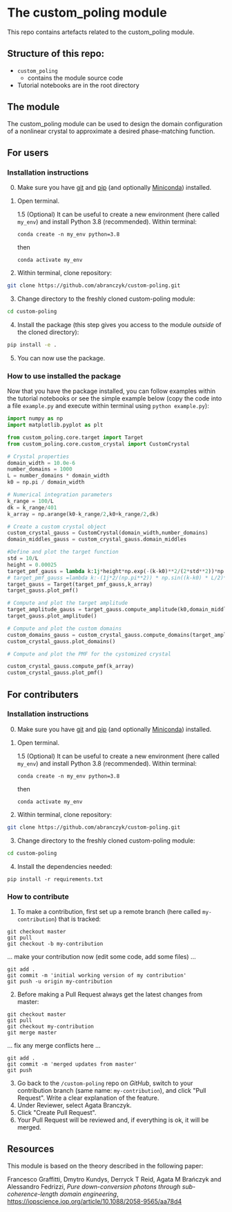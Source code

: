 # The custom_poling module

This repo contains artefacts related to the custom_poling module. 

## Structure of this repo:
- `custom_poling`
  - contains the module source code
- Tutorial notebooks are in the root directory

## The module
The custom_poling module can be used to design the domain configuration of a nonlinear crystal to approximate a desired phase-matching function. 

## For users

### Installation instructions
0. Make sure you have [git](https://git-scm.com/book/en/v2/Getting-Started-Installing-Git) and [pip](https://pip.pypa.io/en/stable/installation/) (and optionally [Miniconda](https://docs.conda.io/en/latest/miniconda.html)) installed.
1. Open terminal.

    1.5 (Optional) It can be useful to create a new environment (here called `my_env`) and install Python 3.8 (recommended). Within terminal:
    ```
    conda create -n my_env python=3.8 
    ```
    then
    ```
    conda activate my_env
    ```
2. Within terminal,  clone repository:
```bash
git clone https://github.com/abranczyk/custom-poling.git
```
3. Change directory to the freshly cloned custom-poling module:
```bash
cd custom-poling
```
4. Install the package (this step gives you access to the module _outside_ of the cloned directory):
```bash
pip install -e .
```
5. You can now use the package. 

### How to use installed the package

Now that you have the package installed, you can follow examples within the tutorial notebooks
or see the simple example below (copy the code into a file `example.py` and execute within terminal using `python example.py`):

```python
import numpy as np
import matplotlib.pyplot as plt

from custom_poling.core.target import Target
from custom_poling.core.custom_crystal import CustomCrystal

# Crystal properties
domain_width = 10.0e-6
number_domains = 1000
L = number_domains * domain_width
k0 = np.pi / domain_width

# Numerical integration parameters
k_range = 100/L
dk = k_range/401
k_array = np.arange(k0-k_range/2,k0+k_range/2,dk)

# Create a custom crystal object
custom_crystal_gauss = CustomCrystal(domain_width,number_domains)
domain_middles_gauss = custom_crystal_gauss.domain_middles

#Define and plot the target function
std = 10/L
height = 0.00025
target_pmf_gauss = lambda k:1j*height*np.exp(-(k-k0)**2/(2*std**2))*np.exp(1j * L/2 * k)
# target_pmf_gauss =lambda k:-(1j*2/(np.pi**2)) * np.sin((k-k0) * L/2)*np.exp(1j * L/2 * (k-k0))/(k-k0)
target_gauss = Target(target_pmf_gauss,k_array)
target_gauss.plot_pmf()

# Compute and plot the target amplitude
target_amplitude_gauss = target_gauss.compute_amplitude(k0,domain_middles_gauss)
target_gauss.plot_amplitude()

# Compute and plot the custom domains
custom_domains_gauss = custom_crystal_gauss.compute_domains(target_amplitude_gauss,k0)
custom_crystal_gauss.plot_domains()

# Compute and plot the PMF for the cystomized crystal

custom_crystal_gauss.compute_pmf(k_array)
custom_crystal_gauss.plot_pmf()
```

## For contributers

### Installation instructions
0. Make sure you have [git](https://git-scm.com/book/en/v2/Getting-Started-Installing-Git) and [pip](https://pip.pypa.io/en/stable/installation/) (and optionally [Miniconda](https://docs.conda.io/en/latest/miniconda.html)) installed.
1. Open terminal.

    1.5 (Optional) It can be useful to create a new environment (here called `my_env`) and install Python 3.8 (recommended). Within terminal:
    ```
    conda create -n my_env python=3.8 
    ```
    then
    ```
    conda activate my_env
    ```
2. Within terminal, clone repository:
```bash
git clone https://github.com/abranczyk/custom-poling.git
```
3. Change directory to the freshly cloned custom-poling module:
```bash
cd custom-poling
```
4. Install the dependencies needed:
```
pip install -r requirements.txt
```
### How to contribute

1. To make a contribution, first set up a remote branch (here called `my-contribution`) that is tracked:
```
git checkout master
git pull
git checkout -b my-contribution
```
... make your contribution now (edit some code, add some files) ...
```
git add .
git commit -m 'initial working version of my contribution'
git push -u origin my-contribution
```
2. Before making a Pull Request always get the latest changes from master:
```
git checkout master
git pull
git checkout my-contribution
git merge master
```
... fix any merge conflicts here ...
```
git add .
git commit -m 'merged updates from master'
git push
```
3. Go back to the `/custom-poling` repo on _GitHub_, switch to your contribution branch (same name: `my-contribution`), and click "Pull Request". Write a clear explanation of the feature.
4. Under Reviewer, select Agata Branczyk.
5. Click "Create Pull Request".
6. Your Pull Request will be reviewed and, if everything is ok, it will be merged. 

## Resources

This module is based on the theory described in the following paper:

Francesco Graffitti, Dmytro Kundys, Derryck T Reid, Agata M Brańczyk and Alessandro Fedrizzi, *Pure down-conversion photons through sub-coherence-length domain engineering*, https://iopscience.iop.org/article/10.1088/2058-9565/aa78d4

